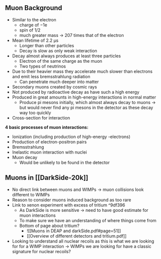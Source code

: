 ## Muon Background

-   Similar to the electron
	-   charge of −1e
	-   spin of 1/2
	-   much greater mass -> 207 times that of the electron
-   Mean lifetime of 2.2 μs
	-   Longer than other particles
	-   Decay is slow as only weak interaction
-   Decay almost always produces at least three particles
	-   Electron of the same charge as the muon
	-   Two types of neutrinos
-   Due to their heavier mass they accelerate much slower than electrons and emit less bremsstrahlung radiation
	-   Can penetrate much deeper into matter
-   Secondary muons created by cosmic rays
-   Not produced by radioactive decay as have such a high energy
-   Produced in great amounts in high-energy interactions in normal matter
	-   Produce pi mesons initially, which almost always decay to muons → but would never find any pi mesons in the detector as these decay way too quickly
-   Cross-section for interaction

**4 basic processes of muon interactions:**
-   Ionization (including production of high-energy -electrons)
-   Production of electron-positron pairs
-   Bremsstrahlung
-   Inelastic muon interaction with nuclei
-   Muon decay
	-   Would be unlikely to be found in the detector


## Muons in [[DarkSide-20k]]   

- No direct link between muons and WIMPs → muon collisions look different to WIMPs
- Reason to consider muons induced background as too rare
- Link to xenon experiment with excess of tritium ^9df396
	- As DarkSide is more sensitive -> need to have good estimate for muon interactions
	- To make sure we have an understanding of where things come from
	- Bottom of page about tritium?
		- ![[Muons in DEAP and darkSide.pdf#page=51]]
		- [[Overview of different detectors and tritium.pdf]]
- Looking to understand all nuclear recoils as this is what we are looking for for a WIMP interaction -> WIMPs we are looking for have a classic signature for nuclear recoils?